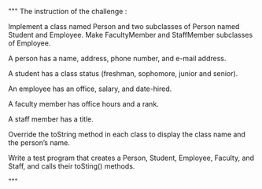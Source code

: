 """
The instruction of the challenge :

Implement a class named Person and two subclasses of Person named Student and Employee.  Make FacultyMember and StaffMember subclasses of Employee.  

A person has a name, address, phone number, and e-mail address. 

A student has a class status (freshman, sophomore, junior and senior).  

An employee has an office, salary, and date-hired. 


A faculty member has office hours and a rank.  

A staff member has a title.  

Override the toString method in each class to display the class name and the person’s name.

Write a test program that creates a Person, Student, Employee, Faculty, and Staff, and calls their toSting() methods.

""" 
